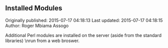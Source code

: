 ## Installed Modules

Originally published: 2015-07-17 04:18:13
Last updated: 2015-07-17 04:18:15
Author: Roger Mbiama Assogo

Additional Perl modules are installed on the server (aside from the standard libraries)\nrun from a web broswer.